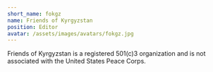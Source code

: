 ```yaml
---
short_name: fokgz
name: Friends of Kyrgyzstan
position: Editor
avatar: /assets/images/avatars/fokgz.jpg
---
```

Friends of Kyrgyzstan is a registered 501(c)3 organization and is not associated with the United States Peace Corps.
